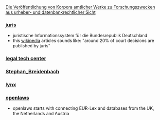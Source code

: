 [Die Veröffentlichung von Korpora amtlicher Werke zu Forschungszwecken aus urheber- und datenbankrechtlicher Sicht](https://beck-online.beck.de/default.aspx?vpath=bibdata/zeits/ZUM/2018/cont/ZUM.2018.590.1.htm)
### [juris](https://www.juris.de)
* juristische Informationssystem für die Bundesrepublik Deutschland
* this [wikipedia](https://de.wikipedia.org/wiki/Juris) articles sounds like: "around 20% of court decisions are published by juris"


### [legal tech center](https://legaltech.center/)

### [Stephan_Breidenbach](https://de.wikipedia.org/wiki/Stephan_Breidenbach)

### [lynx](http://lynx-project.eu/project/consortium)

### [openlaws](https://info.openlaws.com/eu-project/)
*  openlaws starts with connecting EUR-Lex and databases from the UK, the Netherlands and Austria